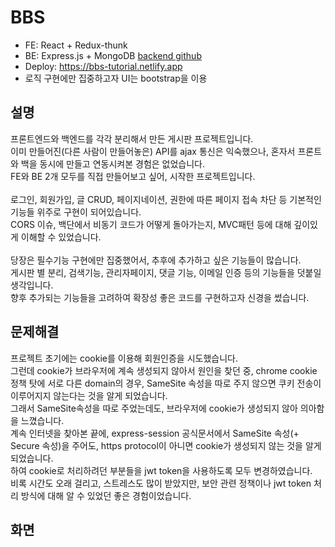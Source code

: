 # BBS
* FE: React + Redux-thunk
* BE: Express.js + MongoDB [backend github](https://github.com/jinho222/bbs-server)
* Deploy: <https://bbs-tutorial.netlify.app>
* 로직 구현에만 집중하고자 UI는 bootstrap을 이용

## 설명
프론트엔드와 백엔드를 각각 분리해서 만든 게시판 프로젝트입니다.\
이미 만들어진(다른 사람이 만들어놓은) API를 ajax 통신은 익숙했으나, 혼자서 프론트와 백을 동시에 만들고 연동시켜본 경험은 없었습니다.\
FE와 BE 2개 모두를 직접 만들어보고 싶어, 시작한 프로젝트입니다.\
\
로그인, 회원가입, 글 CRUD, 페이지네이션, 권한에 따른 페이지 접속 차단 등 기본적인 기능들 위주로 구현이 되어있습니다.\
CORS 이슈, 백단에서 비동기 코드가 어떻게 돌아가는지, MVC패턴 등에 대해 깊이있게 이해할 수 있었습니다.\
\
당장은 필수기능 구현에만 집중했어서, 추후에 추가하고 싶은 기능들이 많습니다.\
게시판 별 분리, 검색기능, 관리자페이지, 댓글 기능, 이메일 인증 등의 기능들을 덧붙일 생각입니다.\
향후 추가되는 기능들을 고려하여 확장성 좋은 코드를 구현하고자 신경을 썼습니다.
## 문제해결
프로젝트 초기에는 cookie를 이용해 회원인증을 시도했습니다.\
그런데 cookie가 브라우저에 계속 생성되지 않아서 원인을 찾던 중, chrome cookie 정책 탓에 서로 다른 domain의 경우, SameSite 속성을 따로 주지 않으면 쿠키 전송이 이루어지지 않는다는 것을 알게 되었습니다.\
그래서 SameSite속성을 따로 주었는데도, 브라우저에 cookie가 생성되지 않아 의아함을 느꼈습니다.\
계속 인터넷을 찾아본 끝에, express-session 공식문서에서 SameSite 속성(+ Secure 속성)을 주어도, https protocol이 아니면 cookie가 생성되지 않는 것을 알게 되었습니다.\
하여 cookie로 처리하려던 부분들을 jwt token을 사용하도록 모두 변경하였습니다.\
비록 시간도 오래 걸리고, 스트레스도 많이 받았지만, 보안 관련 정책이나 jwt token 처리 방식에 대해 알 수 있었던 좋은 경험이었습니다.
## 화면